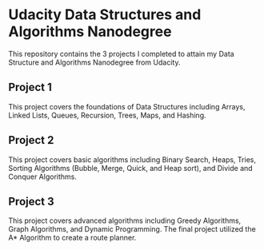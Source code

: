 # Udacity Data Structures and Algorithms Nanodegree

This repository contains the 3 projects I completed to attain my Data Structure and Algorithms Nanodegree from Udacity.

## Project 1
This project covers the foundations of Data Structures including Arrays, Linked Lists, Queues, Recursion, Trees, Maps, and Hashing.

## Project 2
This project covers basic algorithms including Binary Search, Heaps, Tries, Sorting Algorithms (Bubble, Merge, Quick, and Heap sort), and Divide and Conquer Algorithms.

## Project 3
This project covers advanced algorithms including Greedy Algorithms, Graph Algorithms, and Dynamic Programming. The final project utilized the A* Algorithm to create a route planner.
